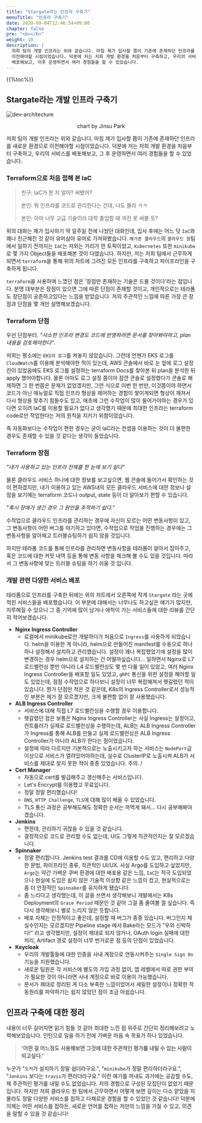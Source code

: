 ```yaml
---
title: "Stargate라는 인프라 구축기"
menuTitle: "인프라 구축기"
date: 2020-09-04T12:46:54+09:00
chapter: false
pre: "<b></b>"
weight: 10
description: |
  저희 팀의 개발 인프라는 위와 같습니다. 마침 제가 입사할 쯤이 기존에 존재하던 인프라를 새로운 환경으로
  이전해야할 시점이었습니다. 덕분에 저는 저희 개발 환경을 처음부터 구축하고, 우리의 서비스를
  배포해보고, 이후 운영하면서 여러 경험들을 할 수 있었습니다.
---
```

{{%toc%}}
## Stargate라는 개발 인프라 구축기

![dev-architecture](../dev-architecture.svg)

<p align="center">chart by Jinsu Park</p>

저희 팀의 개발 인프라는 위와 같습니다. 마침 제가 입사할 쯤이 기존에 존재하던 인프라를 새로운 환경으로
이전해야할 시점이었습니다. 덕분에 저는 저희 개발 환경을 처음부터 구축하고, 우리의 서비스를
배포해보고, 그 후 운영하면서 여러 경험들을 할 수 있었습니다. 

### Terraform으로 처음 접해 본 IaC

> 친구: IaC가 뭔 지 알아? 써봤어?
>
> 본인: 뭐 인프라를 코드로 관리한다는 건데, 나도 몰라 ㅋㅋ
>
> 본인: 아마 너무 고급 기술이라 대학 졸업할 때 까진 못 써볼 듯?  

위의 대화는 제가 입사하기 약 일주일 전에 나눴던 대화인데, 입사 후에는 어느 덧 `IaC`와 꽤나 친근해진 것 같아
유머삼아 유머로 가져와봤습니다. `메가존 클라우드`의 `클라우드 원`팀에서
일하기 전까지는 `IaC`는 저와는 거리가 먼 토픽이었고, `Kubernetes` 또한 `minikube`로
몇 가지 Object들을 배포해본 것이 다였습니다. 하지만, 저는 저희 팀에서 근무하게 되면서
`terraform`을 통해 위의 차트에 그려진 모든 인프라를 구축하고 파이프라인을 구축하게 됩니다.

`terraform`을 사용하며 느꼈던 점은 '장점만 존재하는 기술은 드물 것이다'라는 점입니다.
분명 대부분은 장점이 있으면 그에 따른 단점이 존재할 것이고, 개인적으로는 테라폼도 장단점이 공존하고있다는
느낌을 받았습니다.
저의 주관적인 느낌에 따른 가장 큰 장점과 단점을 몇 개만 설명해보겠습니다.

### Terraform 단점

우선 단점부터. _"사소한 인프라 변경도 코드에 반영하려면 문서를 찾아봐야하고, plan 내용을
검토해야한다"_.

저희는 평소에는 `EKS의 로그`를 켜놓지 않았습니다. 그런데 언젠가 EKS 로그를 `CloudWatch`를
이용해 분석해야한 적이 있는데, AWS 콘솔에서 바로 눈 앞에 로그 설정 칸이 있었음에도
EKS 로그를 설정하는 terraform Docs를 찾아본 뒤 plan을 분석한 뒤 apply 했어야합니다. 물론
아마도 로그 설정 쯤이야 잠깐 콘솔로 설정했다가 콘솔로 해제하면 그 한 번쯤은 문제가 없었겠지만,
그런 식으로 이번 한 번만, 이것쯤이야 하면서 코드가 아닌 매뉴얼로 직접 인프라 형상을
제어하는 경험이 쌓이게되면 형상이 깨져서 다시 형상을 맞추기 힘들수도 있고, 애초에
그런 수작업이 많이 들어가야하는 경우가 있다면 오히려 IaC를 이용할 필요가 없다고
생각했기 때문에 최대한 인프라는 terraform code로만 작업한다는 저의 원칙을 지키기
위함이었습니다.

즉 자동화보다는 수작업이 편한 경우는 굳이 IaC라는 컨셉을 이용하는 것이
더 불편한 경우도 존재할 수 있을 것 같다는 생각이 들었습니다.

### Terraform 장점

_"내가 사용하고 있는 인프라 전체를 한 눈에 보기 쉽다"_

물론 클라우드 서비스 하나에 대한 정보를 보고싶으면, 웹 콘솔에 들어가서 확인하는 것이 편하겠지만,
내가 이용하고 있는 AWS내의 모든 클라우드 서비스에 대한 정보나 설정을 보기에는 terraform 코드나
output, state 등이 더 알아보기 편할 수 있습니다.

_"혹시 장애가 생긴 경우 그 원인을 추적하기 쉽다."_

수작업으로 클라우드 인프라를 관리하는 경우에 자신이 모르는 어떤 변동사항이 있고, 그 변동사항이
어떤 버그를 야기하고 있다면, 수작업으로 작업을 진행하는 경우에는 그 변동사항을 알아채고 트러블슈팅하기
쉽지 않을 것입니다.

하지만 테라폼 코드를 통해 인프라를 관리하면 변동사항을 테라폼이 알아서 잡아주고, 혹은 코드에 대한
커밋 내역 등을 통해 변동 사항을 체크해 볼 수도 있을 것입니다. 따라서 그 변동사항에 맞는 트러블 슈팅을
하기 쉬울 것 입니다.

### 개발 관련 다양한 서비스 배포

테라폼으로 인프라를 구축한 뒤에는 위의 차트에서 오른쪽에 작게 `Stargate` 라는 곳에 적힌
서비스들을 배포했습니다. 이 부분에 대해서는 너무나도 하고싶은 얘기가 많지만, 지루해질 수 있으니
그 중 기억에 많이 남거나 애착이 가는 서비스들에 대한 리뷰를 간단히 적어보겠습니다.

* **Nginx Ingress Controller**
  * 로컬에서 minikube로만 개발하다가 처음으로 `Ingress`를 사용하게 되었습니다.
  helm을 이용한 게 아니라, helm으로 만들어진 manifest를 수동으로 하나하나 설정해서
  설치하고 관리했습니다. 설정이 꽤나 복잡했었기에 설정을 많이 변경하는 경우
  helm으로 설치하는 건 어떨까싶습니다... 일하면서 Nginx로 L7 로드밸런싱 뿐만 아니라
  L4 로드밸런싱도 몇 번 다룰 일이 있었고, 여러 Nginx Ingress Controller을 배포할
  일도 있었고, `gRPC` 통신을 위한 설정을 해야할 일도 있었는데, 점점 수작업으로 하다보니
  설정이 너무 복잡해져서 헷갈렸던 적이 있습니다. 뭔가 단점만 적은 것 같은데, K8s의 
  Ingress Controller로서 성능적인 부분은 제가 잘 모르겠지만, 크게 불편함 없이
  잘 사용했습니다.
* **ALB Ingress Controller**
  * 서비스에 대해 직접 L7 로드밸런싱을 수행할 경우 이용합니다.
  * 헷갈렸던 점은 보통은 Nginx Ingress Controller는 사실 Ingress는 설정이고,
  컨트롤러가 실제로 로드밸런싱을 수행하는데, ALB는 ALB Ingress Controller가 Ingress를
  통해 ALB를 만들고 실제 로드밸런싱은 ALB Ingress Controller가 아니라 ALB가 한다는 점이었습니다.
  * 설정에 따라 다르지만 기본적으로는 노출시키고자 하는 서비스는 `NodePort`급 이상으로 서비스가 열려있어야하는데,
  실수로 ClusterIP로 노출시켜 ALB가 서비스를 제대로 찾지 못한 적이 종종 있었습니다. 주의..!
* **Cert Manager**
  * 자동으로 cert를 발급해주고 갱신해주는 서비스입니다.
  * Let's Encrypt를 이용했고 무료입니다.
  * 정말 정말 편리했습니다!
  * `DNS`, `HTTP Challenge`, `TLS`에 대해 많이 배울 수 있었습니다.
  * TLS 통신 과정은 공부해도해도 정확한 순서는 까먹게 돼서... 다시 공부해봐야겠습니다.
* **Jenkins**
  * 편한데, 관리하기 귀찮을 수 있을 것 같습니다.
  * 결정적으로 코드로 관리할 수도 없는데, UI도 그렇게 직관적인지는 잘 모르겠습니다.
* **Spinnaker**
  * 정말 편리합니다. Jenkins test 결과를 CD에 이용할 수도 있고, 편리하고 다양한 문법, 파이프라인 종류,
  직관적인 UI/UX. 사실 Argo를 도입하고 싶었지만, `Argo`는 약간 가벼운 쿠버 환경에 대한 배포용 같은 느낌,
  `IaC`는 적극 도입되었으나 현실에 도입은 쉽지 않은 기술적 이상향 같은 느낌이 컸고,
  현실적으로는 좀 더 안정적인 `Spinnaker`를 유지하게 됐습니다.
  * 좀 느리다고 생각했는데, 이 글을 쓰면서 생각해보니 개발에서는 K8s Deployment의 `Grace Period` 때문인 것 같아
  그걸 좀 줄여볼 껄 싶습니다. 즉 다시 생각해보니 별로 느리지 않은 듯합니다.
  * 배포 자체는 안정적이고 좋은데, 설정할 때 버그가 종종 있습니다. 버그인지 제 실수인지는 모르겠지만
  Pipeline stage 에서 Bake라는 모드가 "우와 신박하다!" 라고 생각했지만, 설정이 제대로 되지 않거나,
  OAuth login 실패에 대한 처리, Artifact 경로 설정이 너무 번거로운 점 등의 단점이 있었습니다.
* **Keycloak**
  * 우리의 개발툴들에 대한 인증을 사내 계정으로 연동시켜주는 `Single Sign On` 기능을 지원했습니다.
  * 새로운 팀원은 각 서비스에 별도의 가입 과정 없이, 앱 레벨에서 따로 권한 부여가 필요한
  것이 아니라면 사내 계정으로 바로 이용이 가능했습니다.
  * 문서가 제대로 정리된 게 다소 부족한 느낌이었어서 세밀한 설정이나 정확한 작동원리를 파악하기는 쉽지 않았던
  점이 조금 아쉽습니다.
  
## 인프라 구축에 대한 정리

내용이 너무 길어지면 읽기 힘들 것 같아 최대한 느낀 점 위주로 간단히 정리해보려고 노력해보았습니다.
인턴으로 일을 하기 전에 가벼운 마음 속 목표가 하나 있었습니다. 

> **'어떤 걸 어느정도 사용해보면 그것에 대한 주관적인 평가를 내릴 수 있는 사람이 되고싶다.'**

누군가 "`도커`가 설치하기 정말 쉽더라구요.", "`minikube`가 정말 편리하더라구요.", "`Jenkins` 보다는 `travis`가 편리더라구요."
이런 얘기를 꺼내도 과거에는 공감할 수도, 제 주관적인 평가를 내릴 수도 없었습니다. 저의 경험으로 구성된
모집단이 없었기 때문입니다. 하지만 저희 클라우드 원 팀에서 근무하면서 어떻게 보면 깊이는 다소 얕았을 지 몰라도
정말 다양한 서비스를 접하고 다채로운 경험을 할 수 있었던 것 같습니다! 덕분에 이제는 어떤 서비스를 접하든,
새로운 언어를 접하는 저만의 느낌을 가질 수 있고, 의견을 말할 수 있을 것 같습니다! 
